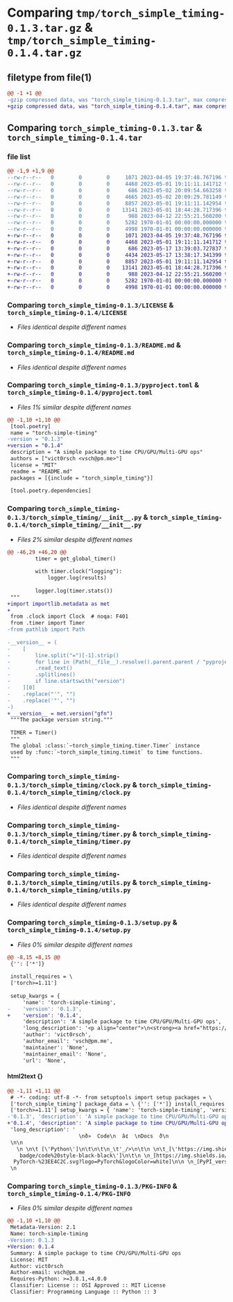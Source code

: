 # Comparing `tmp/torch_simple_timing-0.1.3.tar.gz` & `tmp/torch_simple_timing-0.1.4.tar.gz`

## filetype from file(1)

```diff
@@ -1 +1 @@
-gzip compressed data, was "torch_simple_timing-0.1.3.tar", max compression
+gzip compressed data, was "torch_simple_timing-0.1.4.tar", max compression
```

## Comparing `torch_simple_timing-0.1.3.tar` & `torch_simple_timing-0.1.4.tar`

### file list

```diff
@@ -1,9 +1,9 @@
--rw-r--r--   0        0        0     1071 2023-04-05 19:37:48.767196 torch_simple_timing-0.1.3/LICENSE
--rw-r--r--   0        0        0     4468 2023-05-01 19:11:11.141712 torch_simple_timing-0.1.3/README.md
--rw-r--r--   0        0        0      686 2023-05-02 20:09:54.663258 torch_simple_timing-0.1.3/pyproject.toml
--rw-r--r--   0        0        0     4665 2023-05-02 20:09:29.781149 torch_simple_timing-0.1.3/torch_simple_timing/__init__.py
--rw-r--r--   0        0        0     8857 2023-05-01 19:11:11.142954 torch_simple_timing-0.1.3/torch_simple_timing/clock.py
--rw-r--r--   0        0        0    13141 2023-05-01 18:44:28.717396 torch_simple_timing-0.1.3/torch_simple_timing/timer.py
--rw-r--r--   0        0        0      988 2023-04-12 22:55:21.560200 torch_simple_timing-0.1.3/torch_simple_timing/utils.py
--rw-r--r--   0        0        0     5282 1970-01-01 00:00:00.000000 torch_simple_timing-0.1.3/setup.py
--rw-r--r--   0        0        0     4998 1970-01-01 00:00:00.000000 torch_simple_timing-0.1.3/PKG-INFO
+-rw-r--r--   0        0        0     1071 2023-04-05 19:37:48.767196 torch_simple_timing-0.1.4/LICENSE
+-rw-r--r--   0        0        0     4468 2023-05-01 19:11:11.141712 torch_simple_timing-0.1.4/README.md
+-rw-r--r--   0        0        0      686 2023-05-17 13:39:03.727837 torch_simple_timing-0.1.4/pyproject.toml
+-rw-r--r--   0        0        0     4434 2023-05-17 13:38:17.341399 torch_simple_timing-0.1.4/torch_simple_timing/__init__.py
+-rw-r--r--   0        0        0     8857 2023-05-01 19:11:11.142954 torch_simple_timing-0.1.4/torch_simple_timing/clock.py
+-rw-r--r--   0        0        0    13141 2023-05-01 18:44:28.717396 torch_simple_timing-0.1.4/torch_simple_timing/timer.py
+-rw-r--r--   0        0        0      988 2023-04-12 22:55:21.560200 torch_simple_timing-0.1.4/torch_simple_timing/utils.py
+-rw-r--r--   0        0        0     5282 1970-01-01 00:00:00.000000 torch_simple_timing-0.1.4/setup.py
+-rw-r--r--   0        0        0     4998 1970-01-01 00:00:00.000000 torch_simple_timing-0.1.4/PKG-INFO
```

### Comparing `torch_simple_timing-0.1.3/LICENSE` & `torch_simple_timing-0.1.4/LICENSE`

 * *Files identical despite different names*

### Comparing `torch_simple_timing-0.1.3/README.md` & `torch_simple_timing-0.1.4/README.md`

 * *Files identical despite different names*

### Comparing `torch_simple_timing-0.1.3/pyproject.toml` & `torch_simple_timing-0.1.4/pyproject.toml`

 * *Files 1% similar despite different names*

```diff
@@ -1,10 +1,10 @@
 [tool.poetry]
 name = "torch-simple-timing"
-version = "0.1.3"
+version = "0.1.4"
 description = "A simple package to time CPU/GPU/Multi-GPU ops"
 authors = ["vict0rsch <vsch@pm.me>"]
 license = "MIT"
 readme = "README.md"
 packages = [{include = "torch_simple_timing"}]
 
 [tool.poetry.dependencies]
```

### Comparing `torch_simple_timing-0.1.3/torch_simple_timing/__init__.py` & `torch_simple_timing-0.1.4/torch_simple_timing/__init__.py`

 * *Files 2% similar despite different names*

```diff
@@ -46,29 +46,20 @@
         timer = get_global_timer()
 
         with timer.clock("logging"):
             logger.log(results)
 
         logger.log(timer.stats())
 """
+import importlib.metadata as met
+
 from .clock import Clock  # noqa: F401
 from .timer import Timer
-from pathlib import Path
 
-__version__ = (
-    [
-        line.split("=")[-1].strip()
-        for line in (Path(__file__).resolve().parent.parent / "pyproject.toml")
-        .read_text()
-        .splitlines()
-        if line.startswith("version")
-    ][0]
-    .replace("'", "")
-    .replace('"', "")
-)
+___version__ = met.version("gfn")
 """The package version string."""
 
 TIMER = Timer()
 """
 The global :class:`~torch_simple_timing.timer.Timer` instance
 used by :func:`~torch_simple_timing.timeit` to time functions.
 """
```

### Comparing `torch_simple_timing-0.1.3/torch_simple_timing/clock.py` & `torch_simple_timing-0.1.4/torch_simple_timing/clock.py`

 * *Files identical despite different names*

### Comparing `torch_simple_timing-0.1.3/torch_simple_timing/timer.py` & `torch_simple_timing-0.1.4/torch_simple_timing/timer.py`

 * *Files identical despite different names*

### Comparing `torch_simple_timing-0.1.3/torch_simple_timing/utils.py` & `torch_simple_timing-0.1.4/torch_simple_timing/utils.py`

 * *Files identical despite different names*

### Comparing `torch_simple_timing-0.1.3/setup.py` & `torch_simple_timing-0.1.4/setup.py`

 * *Files 0% similar despite different names*

```diff
@@ -8,15 +8,15 @@
 {'': ['*']}
 
 install_requires = \
 ['torch>=1.11']
 
 setup_kwargs = {
     'name': 'torch-simple-timing',
-    'version': '0.1.3',
+    'version': '0.1.4',
     'description': 'A simple package to time CPU/GPU/Multi-GPU ops',
     'long_description': '<p align="center">\n<strong><a href="https://github.com/vict0rsch/torch_simple_timing" target="_blank">💻&nbsp;&nbsp;Code</a></strong>\n<strong>&nbsp;&nbsp;•&nbsp;&nbsp;</strong>\n<strong><a href="https://torch-simple-timing.readthedocs.io/" target="_blank">Docs&nbsp;&nbsp;📑</a></strong>\n</p>\n\n<p align="center">\n    <a>\n\t    <img src=\'https://img.shields.io/badge/python-3.8%2B-blue\' alt=\'Python\' />\n\t</a>\n\t<a href=\'https://torch-simple-timing.readthedocs.io/en/latest/?badge=latest\'>\n    \t<img src=\'https://readthedocs.org/projects/torch-simple-timing/badge/?version=latest\' alt=\'Documentation Status\' />\n\t</a>\n    <a href="https://github.com/psf/black">\n\t    <img src=\'https://img.shields.io/badge/code%20style-black-black\' />\n\t</a>\n    <a href="https://pytorch.org">\n        <img src="https://img.shields.io/badge/PyTorch-%23EE4C2C.svg?logo=PyTorch&logoColor=white"/>\n    </a>\n    <a href="https://pypi.org/project/torch-simple-timing/">\n        <img src="https://badge.fury.io/py/torch_simple_timing.svg" alt="PyPI version" height="20">\n    </a>\n</p>\n<br/>\n\n\n# Torch Simple Timing\n\nA simple yet versatile package to time CPU/GPU/Multi-GPU ops.\n\n1. "*I want to time operations once*"\n   1. That\'s what a `Clock` is for\n2. "*I want to time the same operations multiple times*"\n   1. That\'s what a `Timer` is for\n\nIn simple terms:\n\n* A `Clock` is an object (and context-manager) that will compute the ellapsed time between its `start()` (or `__enter__`) and `stop()` (or `__exit__`)\n* A `Timer` will internally manage clocks so that you can focus on readability and not data structures\n\n## Installation\n\n```\npip install torch_simple_timing\n```\n\n## How to use\n\n### A `Clock`\n\n```python\nfrom torch_simple_parsing import Clock\nimport torch\n\nt = torch.rand(2000, 2000)\ngpu = torch.cuda.is_available()\n\nwith Clock(gpu=gpu) as context_clock:\n    torch.inverse(t @ t.T)\n\nclock = Clock(gpu=gpu).start()\ntorch.inverse(t @ t.T)\nclock.stop()\n\nprint(context_clock.duration) # 0.29688501358032227\nprint(clock.duration)         # 0.292896032333374\n```\n\nMore examples, including bout how to easily share data structures using a `store` can be found in the [documentation](https://torch-simple-timing.readthedocs.io/en/latest/autoapi/torch_simple_timing/clock/index.html).\n\n### A `Timer`\n\n```python\nfrom torch_simple_timing import Timer\nimport torch\n\ndevice = torch.device("cuda" if torch.cuda.is_available() else "cpu")\n\nX = torch.rand(5000, 5000, device=device)\nY = torch.rand(5000, 100, device=device)\nmodel = torch.nn.Linear(5000, 100).to(device)\noptimizer = torch.optim.Adam(model.parameters())\n\ngpu = device.type == "cuda"\ntimer = Timer(gpu=gpu)\n\nfor epoch in range(10):\n    timer.clock("epoch").start()\n    for b in range(50):\n        x = X[b*100: (b+1)*100]\n        y = Y[b*100: (b+1)*100]\n        optimizer.zero_grad()\n        with timer.clock("forward", ignore=epoch>0):\n            p = model(x)\n        loss = torch.nn.functional.cross_entropy(p, y)\n        with timer.clock("backward", ignore=epoch>0):\n            loss.backward()\n        optimizer.step()\n    timer.clock("epoch").stop()\n\nstats = timer.stats()\n# use stats for display and/or logging\n# wandb.summary.update(stats)\nprint(timer.display(stats=stats, precision=5))\n```\n\n```\nepoch    : 0.25064 ± 0.02728 (n=10)\nforward  : 0.00226 ± 0.00526 (n=50)\nbackward : 0.00209 ± 0.00387 (n=50)\n```\n\n### A decorator\n\nYou can also use a decorator to time functions without much overhead in your code:\n\n```python\nfrom torch_simple_timing import timeit, get_global_timer, reset_global_timer\nimport torch\n\n# Use the function name as the timer name\n@timeit(gpu=True)\ndef train():\n    x = torch.rand(1000, 1000, device="cuda" if torch.cuda.is_available() else "cpu")\n    return torch.inverse(x @ x)\n\n# Use a custom name\n@timeit("test")\ndef test_cpu():\n    return torch.inverse(torch.rand(1000, 1000) @ torch.rand(1000, 1000))\n\nif __name__ == "__main__":\n    for _ in range((epochs := 10)):\n        train()\n\n    test_cpu()\n\n    timer = get_global_timer()\n    print(timer.display())\n\n    reset_global_timer()\n```\n\nPrints:\n\n```text\ntrain : 0.045 ± 0.007 (n=10)\ntest  : 0.046         (n= 1)\n```\n\nBy default the `@timeit` decodrator takes at least a `name`, will use `gpu=False` and use the global timer (`torch_simple_timing.TIMER`). You can pass your own timer with `@timeit(name, timer=timer)`.\n\nSee [in the docs]([https://](https://torch-simple-timing.readthedocs.io/en/latest/autoapi/torch_simple_timing/index.html)).\n',
     'author': 'vict0rsch',
     'author_email': 'vsch@pm.me',
     'maintainer': 'None',
     'maintainer_email': 'None',
     'url': 'None',
```

#### html2text {}

```diff
@@ -1,11 +1,11 @@
 # -*- coding: utf-8 -*- from setuptools import setup packages = \
 ['torch_simple_timing'] package_data = \ {'': ['*']} install_requires = \
 ['torch>=1.11'] setup_kwargs = { 'name': 'torch-simple-timing', 'version':
-'0.1.3', 'description': 'A simple package to time CPU/GPU/Multi-GPU ops',
+'0.1.4', 'description': 'A simple package to time CPU/GPU/Multi-GPU ops',
 'long_description': '
                       \nð»  Code\n  â¢  \nDocs  ð\n
 \n\n
   \n \n\t [\'Python\']\n\t\n\t\n_\t'_/>\n\t\n \n\t_[\'https://img.shields.io/
    badge/code%20style-black-black\']\n\t\n \n_[https://img.shields.io/badge/
  PyTorch-%23EE4C2C.svg?logo=PyTorch&logoColor=white]\n\n \n_[PyPI_version]\n\n
 \n
```

### Comparing `torch_simple_timing-0.1.3/PKG-INFO` & `torch_simple_timing-0.1.4/PKG-INFO`

 * *Files 0% similar despite different names*

```diff
@@ -1,10 +1,10 @@
 Metadata-Version: 2.1
 Name: torch-simple-timing
-Version: 0.1.3
+Version: 0.1.4
 Summary: A simple package to time CPU/GPU/Multi-GPU ops
 License: MIT
 Author: vict0rsch
 Author-email: vsch@pm.me
 Requires-Python: >=3.8.1,<4.0.0
 Classifier: License :: OSI Approved :: MIT License
 Classifier: Programming Language :: Python :: 3
```

